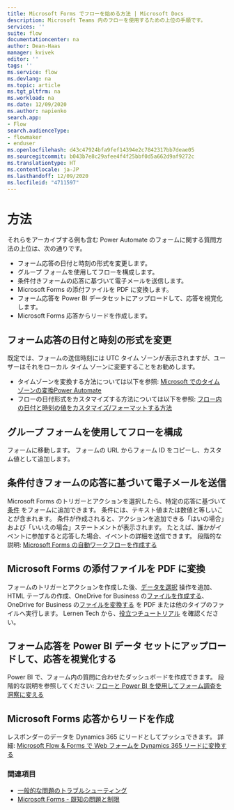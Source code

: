 ```yaml
---
title: Microsoft Forms でフローを始める方法 | Microsoft Docs
description: Microsoft Teams 内のフローを使用するための上位の手順です。
services: ''
suite: flow
documentationcenter: na
author: Dean-Haas
manager: kvivek
editor: ''
tags: ''
ms.service: flow
ms.devlang: na
ms.topic: article
ms.tgt_pltfrm: na
ms.workload: na
ms.date: 12/09/2020
ms.author: napienko
search.app:
- Flow
search.audienceType:
- flowmaker
- enduser
ms.openlocfilehash: d43c47924bfa9fef14394e2c7842317bb7deae05
ms.sourcegitcommit: b043b7e8c29afee4f4f25bbf0d5a662d9af9272c
ms.translationtype: HT
ms.contentlocale: ja-JP
ms.lasthandoff: 12/09/2020
ms.locfileid: "4711597"
---
```

# <a name="how-to"></a>方法

それらをアーカイブする例も含む Power Automate のフォームに関する質問方法の上位は、次の通りです。

- フォーム応答の日付と時刻の形式を変更します。
- グループ フォームを使用してフローを構成します。 
- 条件付きフォームの応答に基づいて電子メールを送信します。
- Microsoft Forms の添付ファイルを PDF に変換します。
- フォーム応答を Power BI データセットにアップロードして、応答を視覚化します。
- Microsoft Forms 応答からリードを作成します。

## <a name="change-the-date-and-time-format-of-the-forms-response"></a>フォーム応答の日付と時刻の形式を変更

既定では、フォームの送信時刻には UTC タイム ゾーンが表示されますが、ユーザーはそれをローカル タイム ゾーンに変更することをお勧めします。 

- タイムゾーンを変換する方法については以下を参照: [Microsoft でのタイム ゾーンの変換Power Automate](https://support.microsoft.com/help/4557244/converting-time-zone-in-microsoft-power-automate)
- フローの日付形式をカスタマイズする方法については以下を参照: [フロー内の日付と時刻の値をカスタマイズ/フォーマットする方法](https://support.microsoft.com/help/4534778/how-to-customize-format-date-and-time-values-in-a-flow)

## <a name="configure-a-flow-with-a-group-form"></a>グループ フォームを使用してフローを構成

フォームに移動します。 フォームの URL からフォーム ID をコピーし、カスタム値として追加します。 

## <a name="send-an-email-based-on-a-conditional-form-response"></a>条件付きフォームの応答に基づいて電子メールを送信

Microsoft Forms のトリガーとアクションを選択したら、特定の応答に基づいて[条件](/add-condition.md#add-a-condition) をフォームに追加できます。 条件には、テキスト値または数値と等しいことが含まれます。 条件が作成されると、アクションを追加できる「はいの場合」および「いいえの場合」ステートメントが表示されます。 たとえば、誰かがイベントに参加すると応答した場合、イベントの詳細を送信できます。 段階的な説明: [Microsoft Forms の自動ワークフローを作成する](https://support.microsoft.com/office/create-an-automated-workflow-for-microsoft-forms-dee28c00-503a-48b3-89df-91a5084e6e43)

## <a name="convert-an-attachment-in-microsoft-forms-to-pdf"></a>Microsoft Forms の添付ファイルを PDF に変換

フォームのトリガーとアクションを作成した後、[データを選択](/data-operations#use-the-select-action) 操作を追加、HTML テーブルの作成、OneDrive for Business の[ファイルを作成する](/connectors/onedrive/#create-file)、OneDrive for Business の[ファイルを変換する](/connectors/onedrive/#convert-file) を PDF または他のタイプのファイルへ実行します。 Lernen Tech から、[役立つチュートリアル](https://www.youtube.com/watch?v=6dJTkG-KE-E&feature=emb_logo) を確認ください。

## <a name="upload-forms-responses-to-a-power-bi-data-set-to-visualize-responses"></a>フォーム応答を Power BI データ セットにアップロードして、応答を視覚化する

Power BI で、フォーム内の質問に合わせたダッシュボードを作成できます。 段階的な説明を参照してください: [フローと Power BI を使用してフォーム調査を洞察に変える](https://flow.microsoft.com/blog/forms-and-flow-and-powerbi/) 

## <a name="create-a-lead-from-a-microsoft-forms-response"></a>Microsoft Forms 応答からリードを作成

レスポンダーのデータを Dynamics 365 にリードとしてプッシュできます。 詳細: [Microsoft Flow & Forms で Web フォームを Dynamics 365 リードに変換する](https://www.preact.co.uk/blog/converting-web-forms-to-dynamics-365-leads-with-microsoft-flow-forms)


### <a name="see-also"></a>関連項目

- [一般的な問題のトラブルシューティング](troubleshoot-issues.md)
- [Microsoft Forms - 既知の問題と制限](/connectors/microsoftforms/#known-issues-and-limitations)
